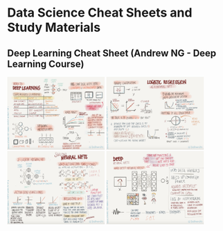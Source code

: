 # Data Science Cheat Sheets and Study Materials


## Deep Learning Cheat Sheet (Andrew NG - Deep Learning Course)
<img src="images/dl-1.png" width="225"/> <img src="images/dl-2.png" width="225"/> 
<img src="images/dl-3.png" width="225"/> <img src="images/dl-4.png" width="225"/> 

